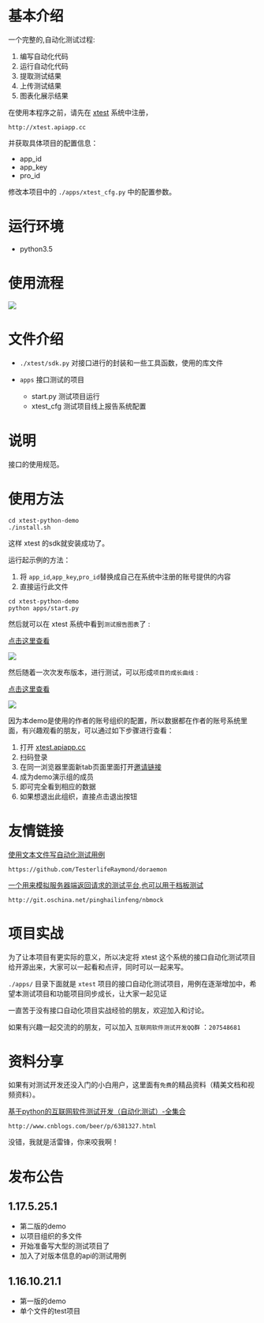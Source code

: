 


# 基本介绍


一个完整的,自动化测试过程:

1. 编写自动化代码
2. 运行自动化代码
1. 提取测试结果
1. 上传测试结果
1. 图表化展示结果


在使用本程序之前，请先在 [xtest](http://xtest.apiapp.cc) 系统中注册，
```
http://xtest.apiapp.cc
```

并获取具体项目的配置信息：

- app_id
- app_key
- pro_id

修改本项目中的 `./apps/xtest_cfg.py` 中的配置参数。



# 运行环境

- python3.5


# 使用流程

![](work-flow.jpeg)

# 文件介绍


- `./xtest/sdk.py`
    对接口进行的封装和一些工具函数，使用的库文件
- `apps`
    接口测试的项目

    - start.py 测试项目运行
    - xtest_cfg 测试项目线上报告系统配置



# 说明


接口的使用规范。


# 使用方法

```
cd xtest-python-demo
./install.sh
```

这样 xtest 的sdk就安装成功了。


运行起示例的方法：

1. 将 `app_id`,`app_key`,`pro_id`替换成自己在系统中注册的账号提供的内容
1. 直接运行此文件

```
cd xtest-python-demo
python apps/start.py
```

然后就可以在 xtest 系统中看到`测试报告图表`了 :

[点击这里查看](http://xtest.apiapp.cc/utest-report-share.html?stoken=2d1f91004a6711e7a6a000163e006b2607ca9d5b)

![](xtest-share-report.png)

然后随着一次次发布版本，进行测试，可以形成`项目的成长曲线` :

[点击这里查看](http://xtest.apiapp.cc/pro-report-share.html?stoken=09d6065e49c011e7927a00163e006b26104f31e2)

![](project-record.png)


因为本demo是使用的作者的账号组织的配置，所以数据都在作者的账号系统里面，有兴趣观看的朋友，可以通过如下步骤进行查看：

1. 打开 [xtest.apiapp.cc](xtest.apiapp.cc)
2. 扫码登录
3. 在同一浏览器里面新tab页面里面打开[邀请链接](http://api.apiapp.cc/account/accept-org-invite-by-link/?invite_code=ade39bae403211e7955a00163e006b26)
4. 成为demo演示组的成员
5. 即可完全看到相应的数据
6. 如果想退出此组织，直接点击退出按钮



# 友情链接


[使用文本文件写自动化测试用例](https://github.com/TesterlifeRaymond/doraemon)

```
https://github.com/TesterlifeRaymond/doraemon
```

[一个用来模拟服务器端返回请求的测试平台,也可以用于档板测试](http://git.oschina.net/pinghailinfeng/nbmock)


```
http://git.oschina.net/pinghailinfeng/nbmock
```


# 项目实战

为了让本项目有更实际的意义，所以决定将 xtest 这个系统的接口自动化测试项目给开源出来，大家可以一起看和点评，同时可以一起来写。

`./apps/` 目录下面就是 `xtest` 项目的接口自动化测试项目，用例在逐渐增加中，希望本测试项目和功能项目同步成长，让大家一起见证

一直苦于没有接口自动化项目实战经验的朋友，欢迎加入和讨论。

如果有兴趣一起交流的的朋友，可以加入 `互联网软件测试开发QQ群` ：`207548681`

     

# 资料分享

如果有对测试开发还没入门的小白用户，这里面有`免费`的精品资料（精美文档和视频资料）。

[基于python的互联网软件测试开发（自动化测试）-全集合](http://www.cnblogs.com/beer/p/6381327.html)

```
http://www.cnblogs.com/beer/p/6381327.html
```

没错，我就是活雷锋，你来咬我啊！

# 发布公告


## 1.17.5.25.1

- 第二版的demo
- 以项目组织的多文件
- 开始准备写大型的测试项目了
- 加入了对版本信息的api的测试用例


## 1.16.10.21.1

- 第一版的demo
- 单个文件的test项目